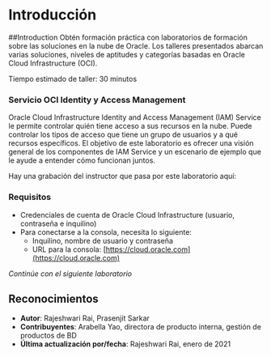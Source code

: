 # Introducción

##Introduction Obtén formación práctica con laboratorios de formación sobre las soluciones en la nube de Oracle. Los talleres presentados abarcan varias soluciones, niveles de aptitudes y categorías basadas en Oracle Cloud Infrastructure (OCI).

Tiempo estimado de taller: 30 minutos

### Servicio OCI Identity y Access Management

Oracle Cloud Infrastructure Identity and Access Management (IAM) Service le permite controlar quién tiene acceso a sus recursos en la nube. Puede controlar los tipos de acceso que tiene un grupo de usuarios y a qué recursos específicos. El objetivo de este laboratorio es ofrecer una visión general de los componentes de IAM Service y un escenario de ejemplo que le ayude a entender cómo funcionan juntos.

Hay una grabación del instructor que pasa por este laboratorio aquí:

[](youtube:wQU9mb9yX7o)

### Requisitos

*   Credenciales de cuenta de Oracle Cloud Infrastructure (usuario, contraseña e inquilino)
*   Para conectarse a la consola, necesita lo siguiente:
    *   Inquilino, nombre de usuario y contraseña
    *   URL para la consola: [https://cloud.oracle.com](https://cloud.oracle.com)

_Continúe con el siguiente laboratorio_

## Reconocimientos

*   **Autor**: Rajeshwari Rai, Prasenjit Sarkar
*   **Contribuyentes**: Arabella Yao, directora de producto interna, gestión de productos de BD
*   **Última actualización por/fecha**: Rajeshwari Rai, enero de 2021